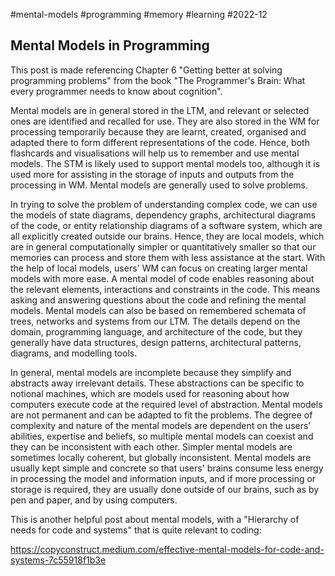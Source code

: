 #mental-models
#programming
#memory
#learning
#2022-12

## Mental Models in Programming

This post is made referencing Chapter 6 "Getting better at solving programming problems" from the book "The Programmer's Brain: What every programmer needs to know about cognition".

Mental models are in general stored in the LTM, and relevant or selected ones are identified and recalled for use.  They are also stored in the WM for processing temporarily because they are learnt, created, organised and adapted there to form different representations of the code.  Hence, both flashcards and visualisations will help us to remember and use mental models.  The STM is likely used to support mental models too, although it is used more for assisting in the storage of inputs and outputs from the processing in WM.  Mental models are generally used to solve problems.

In trying to solve the problem of understanding complex code, we can use the models of state diagrams, dependency graphs, architectural diagrams of the code, or entity relationship diagrams of a software system, which are all explicitly created outside our brains.  Hence, they are local models, which are in general computationally simpler or quantitatively smaller so that our memories can process and store them with less assistance at the start.  With the help of local models, users' WM can focus on creating larger mental models with more ease.  A mental model of code enables reasoning about the relevant elements, interactions and constraints in the code.  This means asking and answering questions about the code and refining the mental models.  Mental models can also be based on remembered schemata of trees, networks and systems from our LTM.  The details depend on the domain, programming language, and architecture of the code, but they generally have data structures, design patterns, architectural patterns, diagrams, and modelling tools.

In general, mental models are incomplete because they simplify and abstracts away irrelevant details.  These abstractions can be specific to notional machines, which are models used for reasoning about how computers execute code at the required level of abstraction.  Mental models are not permanent and can be adapted to fit the problems.  The degree of complexity and nature of the mental models are dependent on the users' abilities, expertise and beliefs, so multiple mental models can coexist and they can be inconsistent with each other.  Simpler mental models are sometimes locally coherent, but globally inconsistent.  Mental models are usually kept simple and concrete so that users' brains consume less energy in processing the model and information inputs, and if more processing or storage is required, they are usually done outside of our brains, such as by pen and paper, and by using computers.

This is another helpful post about mental models, with a "Hierarchy of needs for code and systems" that is quite relevant to coding:

https://copyconstruct.medium.com/effective-mental-models-for-code-and-systems-7c55918f1b3e